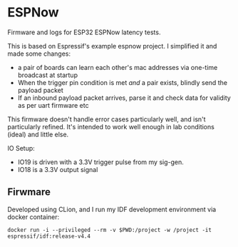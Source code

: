 # ESPNow

Firmware and logs for ESP32 ESPNow latency tests.

This is based on Espressif's example espnow project. I simplified it and made some changes:

- a pair of boards can learn each other's mac addresses via one-time broadcast at startup
- When the trigger pin condition is met _and_ a pair exists, blindly send the payload packet
- If an inbound payload packet arrives, parse it and check data for validity as per uart firmware etc

This firmware doesn't handle error cases particularly well, and isn't particularly refined.
It's intended to work well enough in lab conditions (ideal) and little else.

IO Setup:

- IO19 is driven with a 3.3V trigger pulse from my sig-gen.
- IO18 is a 3.3V output signal

## Firwmare

Developed using CLion, and I run my IDF development environment via docker container:

`docker run -i --privileged --rm -v $PWD:/project -w /project -it espressif/idf:release-v4.4`
